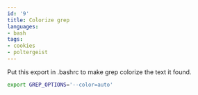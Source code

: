 ```yaml
---
id: '9'
title: Colorize grep
languages:
- bash
tags:
- cookies
- poltergeist
---
```

Put this export in .bashrc to make grep colorize the text it found.


```bash
export GREP_OPTIONS='--color=auto'
```
    

